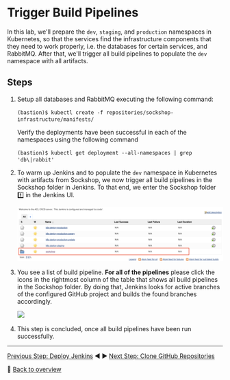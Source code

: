 # Trigger Build Pipelines

In this lab, we'll prepare the `dev`, `staging`, and `production` namespaces in Kubernetes, so that the services find the infrastructure components that they need to work properly, i.e. the databases for certain services, and RabbitMQ. After that, we'll trigger all build pipelines to populate the `dev` namespace with all artifacts.

## Steps
1. Setup all databases and RabbitMQ executing the following command:

    ```
    (bastion)$ kubectl create -f repositories/sockshop-infrastructure/manifests/
    ```

    Verify the deployments have been successful in each of the namespaces using the following command

    ```
    (bastion)$ kubectl get deployment --all-namespaces | grep 'db\|rabbit'
    ```

1. To warm up Jenkins and to populate the `dev` namespace in Kubernetes with artifacts from Sockshop, we now trigger all build pipelines in the Sockshop folder in Jenkins. To that end, we enter the Sockshop folder :one: in the Jenkins UI.

    ![](../assets/jenkins-ui-enter-sockshop-folder.png)

1. You see a list of build pipeline. **For all of the pipelines** please click the icons in the rightmost column of the table that shows all build pipelines in the Sockshop folder. By doing that, Jenkins looks for active branches of the configured GitHub project and builds the found branches accordingly.

    ![](../assets/jenkins-ui-trigger-pipeline.png)

1. This step is concluded, once all build pipelines have been run successfully.

---

[Previous Step: Deploy Jenkins](../3_Deploy_Jenkins) :arrow_backward: :arrow_forward: [Next Step: Clone GitHub Repositories](../5_Clone_GitHub_Repositories)

:arrow_up_small: [Back to overview](../)

